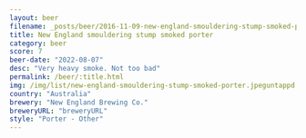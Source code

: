 ```yaml
---
layout: beer
filename: _posts/beer/2016-11-09-new-england-smouldering-stump-smoked-porter.md
title: New England smouldering stump smoked porter
category: beer
score: 7
beer-date: "2022-08-07"
desc: "Very heavy smoke. Not too bad"
permalink: /beer/:title.html
img: /img/list/new-england-smouldering-stump-smoked-porter.jpeguntappd: "https://untappd.com/b/new-england-brewing-co--smouldering-stump-smoked-porter/4400194"
country: "Australia"
brewery: "New England Brewing Co."
breweryURL: "breweryURL"
style: "Porter - Other"
---
```

